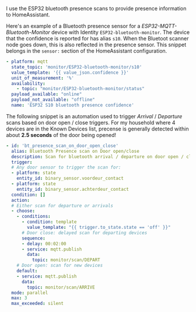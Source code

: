 
I use the ESP32 bluetooth presence scans to provide presence information to HomeAssistant.

Here's an example of a Bluetooth presence sensor for a _ESP32-MQTT-Bluetooth-Monitor_ device with Identity ```ESP32-bluetooth-monitor```.
The device that the confidence is reported for has alias ```s10```. When the Bluetoot scanner node goes down, this is also reflected in the presence sensor.
This snippet belongs in the ```sensor:``` section of the HomeAssistant configuration.
```yaml
- platform: mqtt
  state_topic: 'monitor/ESP32-bluetooth-monitor/s10'
  value_template: '{{ value_json.confidence }}'
  unit_of_measurement: '%'
  availability:
    - topic: "monitor/ESP32-bluetooth-monitor/status"
  payload_available: "online"
  payload_not_available: "offline"
  name: 'ESP32 S10 bluetooth presence confidence'
```


The following snippet is an automation used to trigger _Arrival_ / _Departure_ scans based on door open / close triggers.
For my household where 4 devices are in the Known Devices list, precense is generally detected within about __2.5 seconds__ of the door being opened!

```yaml
- id: 'bt_presence_scan_on_door_open_close'
  alias: Bluetooth Presence scan on Door open/close
  description: Scan for bluetooth arrival / departure on door open / close events
  trigger:
  # Any door sensor to trigger the scan for:
  - platform: state
    entity_id: binary_sensor.voordeur_contact
  - platform: state
    entity_id: binary_sensor.achterdeur_contact
  condition: []
  action:
  # Either scan for departure or arrivals
  - choose:
    - conditions:
      - condition: template
        value_template: "{{ trigger.to_state.state == 'off' }}"
      # Door close: delayed scan for departing devices
      sequence:
      - delay: 00:02:00
      - service: mqtt.publish
        data:
          topic: monitor/scan/DEPART
    # Door open: scan for new devices
    default:
    - service: mqtt.publish
      data:
        topic: monitor/scan/ARRIVE
  mode: parallel
  max: 3
  max_exceeded: silent
```

